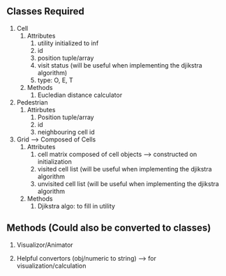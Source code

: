## Classes Required

1. Cell
	1. Attributes
		1. utility initialized to inf
		2. id
		3. position tuple/array
		4. visit status (will be useful when implementing the djikstra algorithm)
		5. type: O, E, T
	2. Methods
		1. Eucledian distance calculator
2. Pedestrian
	1. Attirbutes
		1. Position tuple/array
		2. id
		3. neighbouring cell id
3. Grid --> Composed of Cells
	1. Attributes
		1. cell matrix composed of cell objects --> constructed on initialization
		2. visited cell list (will be useful when implementing the djikstra algorithm
		3. unvisited cell list (will be useful when implementing the djikstra algorithm
	2. Methods
		1. Djikstra algo: to fill in utility

## Methods (Could also be converted to classes)
1. Visualizor/Animator

2. Helpful convertors (obj/numeric to string) --> for visualization/calculation
